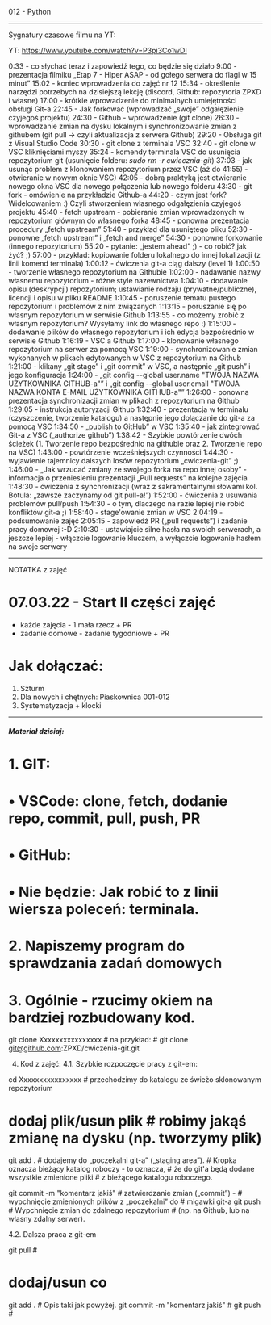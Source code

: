 012 - Python

--------------------------------------------------------------------------------

Sygnatury czasowe filmu na YT:

YT: https://www.youtube.com/watch?v=P3pi3Co1wDI



0:33 - co słychać teraz i zapowiedź tego, co będzie się działo
9:00 - prezentacja filmiku „Etap 7 - Hiper ASAP - od gołego serwera do flagi w 15 minut”
15:02 - koniec wprowadzenia do zajęć nr 12
15:34 - określenie narzędzi potrzebych na dzisiejszą lekcję (discord, Github: repozytoria ZPXD i własne)
17:00 - krótkie wprowadzenie do minimalnych umiejętności obsługi Git-a
22:45 - Jak forkować (wprowadzać „swoje” odgałęzienie czyjegoś projektu)
24:30 - Github - wprowadzenie (git clone)
26:30 - wprowadzanie zmian na dysku lokalnym i synchronizowanie zmian z githubem (git pull -> czyli aktualizacja z serwera Github)
29:20 - Obsługa git z Visual Studio Code
30:30 - git clone z terminala VSC
32:40 - git clone w VSC kliknięciami myszy
35:24 - komendy terminala VSC do usunięcia repozytorium git (usunięcie folderu: _sudo rm -r cwiecznia-git_)
37:03 - jak usunąć problem z klonowaniem repozytorium przez VSC (aż do 41:55) - otwieranie w nowym oknie VSC)
42:05 - dobrą praktyką jest otwieranie nowego okna VSC dla nowego połączenia lub nowego folderu
43:30 - git fork - omówienie na przykładzie Github-a
44:20 - czym jest fork? Widelcowaniem :) Czyli stworzeniem własnego odgałęzienia czyjegoś projektu
45:40 - fetch upstream - pobieranie zmian wprowadzonych w repozytorium głównym do własnego forka
48:45 - ponowna prezentacja procedury „fetch upstream”
51:40 - przykład dla usuniętego pliku
52:30 - ponowne „fetch upstream” i „fetch and merge”
54:30 - ponowne forkowanie (innego repozytorium)
55:20 - pytanie: „jestem ahead” ;) - co robić? jak żyć? ;)
57:00 - przykład: kopiowanie folderu lokalnego do innej lokalizacji (z linii komend terminala)
1:00:12 - ćwiczenia git-a ciąg dalszy (level 1)
1:00:50 - tworzenie własnego repozytorium na Githubie
1:02:00 - nadawanie nazwy własnemu repozytorium - różne style nazewnictwa
1:04:10 - dodawanie opisu (deskrypcji) repozytorium; ustawianie rodzaju (prywatne/publiczne), licencji i opisu w pliku README
1:10:45 - poruszenie tematu pustego repozytorium i problemów z nim związanych
1:13:15 - poruszanie się po własnym repozytorium w serwisie Github
1:13:55 - co możemy zrobić z własnym repozytorium? Wysyłamy link do własnego repo :)
1:15:00 - dodawanie plików do własnego repozytorium i ich edycja bezpośrednio w serwisie Github
1:16:19 - VSC a Github
1:17:00 - klonowanie własnego repozytorium na serwer za pomocą VSC
1:19:00 - synchronizowanie zmian wykonanych w plikach edytowanych w VSC z repozytorium na Github
1:21:00 - klikany „git stage” i „git commit” w VSC, a następnie „git push” i jego konfiguracja
1:24:00 - „git config --global user.name "TWOJA NAZWA UŻYTKOWNIKA GITHUB-a"” i „git config --global user.email "TWOJA NAZWA KONTA E-MAIL UŻYTKOWNIKA GITHUB-a"”
1:26:00 - ponowna prezentacja synchronizacji zmian w plikach z repozytorium na Github
1:29:05 - instrukcja autoryzacji Github
1:32:40 - prezentacja w terminalu (czyszczenie, tworzenie katalogu) a następnie jego dołączanie do git-a za pomocą VSC
1:34:50 - „publish to GitHub” w VSC
1:35:40 - jak zintegrować Git-a z VSC („authorize github”)
1:38:42 - Szybkie powtórzenie dwóch ścieżek (1. Tworzenie repo bezpośrednio na githubie oraz 2. Tworzenie repo na VSC)
1:43:00 - powtórzenie wcześniejszych czynności
1:44:30 - wyjawienie tajemnicy dalszych losów repozytorium „cwiczenia-git” ;)
1:46:00 - „Jak wrzucać zmiany ze swojego forka na repo innej osoby” - informacja o przeniesieniu prezentacji „Pull requests” na kolejne zajęcia
1:48:30 - ćwiczenia z synchronizacji (wraz z sakramentalnymi słowami kol. Botula: „zawsze zaczynamy od git pull-a!”)
1:52:00 - ćwiczenia z usuwania problemów pull/push
1:54:30 - o tym, dlaczego na razie lepiej nie robić konfliktów git-a ;)
1:58:40 - stage'owanie zmian w VSC
2:04:19 - podsumowanie zajęć
2:05:15 - zapowiedź PR („pull requests”) i zadanie pracy domowej :-D
2:10:30 - ustawiajcie silne hasła na swoich serwerach, a jeszcze lepiej - włączcie logowanie kluczem, a wyłączcie logowanie hasłem na swoje serwery 

----------------------------------------------------------

NOTATKA z zajęć

# 07.03.22 - Start II części zajęć
- każde zajęcia - 1 mała rzecz + PR
- zadanie domowe - zadanie tygodniowe + PR

# Jak dołączać:
1. Szturm
2. Dla nowych i chętnych: Piaskownica 001-012
3. Systematyzacja + klocki

----------------------------------------------------------

##### Materiał dzisiaj:
# 
# 1. GIT:
# • VSCode: clone, fetch, dodanie repo, commit, pull, push, PR
# • GitHub:
# • Nie będzie: Jak robić to z linii wiersza poleceń: terminala.

# 2. Napiszemy program do sprawdzania zadań domowych

# 3. Ogólnie - rzucimy okiem na bardziej rozbudowany kod.
git clone Xxxxxxxxxxxxxxxx  # na przykład:
                            #  git clone git@github.com:ZPXD/cwiczenia-git.git

4. Kod z zajęć:
4.1. Szybkie rozpoczęcie pracy z git-em:

cd Xxxxxxxxxxxxxxxx         # przechodzimy do katalogu ze świeżo sklonowanym repozytorium

# dodaj plik/usun plik      # robimy jakąś zmianę na dysku (np. tworzymy plik)

git add .                   # dodajemy do „poczekalni git-a” („staging area”).
                            # Kropka oznacza bieżący katalog roboczy - to oznacza,
                            # że do git'a będą dodane wszystkie zmienione pliki
                            # z bieżącego katalogu roboczego.

git commit -m "komentarz jakiś" # zatwierdzanie zmian („commit”) -
                            # wypchnięcie zmienionych plików z „poczekalni” do
                            # migawki git-a
git push                    # Wypchnięcie zmian do zdalnego repozytorium
                            # (np. na Github, lub na własny zdalny serwer).

4.2. Dalsza praca z git-em

git pull			# 
# dodaj/usun co			#
git add .			# Opis taki jak powyżej.
git commit -m "komentarz jakiś"	#
git push			#
